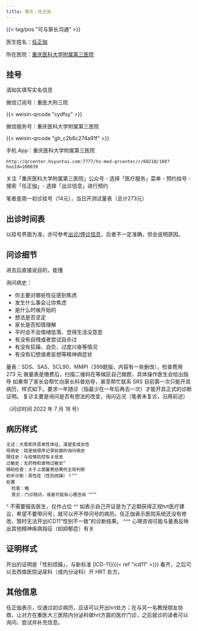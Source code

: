 ```yaml
---
title: 重庆｜任正伽
---
```


{{< tag/pos "可与家长沟通" >}}

医生姓名：[任正伽](https://www.haodf.com/doctor/5630749638.html)

所在医院：[重庆医科大学附属第三医院](https://amap.com/place/B0FFGPSPQC)

## 挂号

请如实填写实名信息

微信订阅号：重医大附三院

{{< weixin-qrcode "cydfsy" >}}

微信服务号：重庆医科大学附属第三医院

{{< weixin-qrcode "gh_c2b8c274a91f" >}}

手机 App：重庆医科大学附属第三医院

```qrcode
http://qrcenter.hsyuntai.com:7777/hs-med-qrcenter/r/60210/100?hosId=100039
```

关注「重庆医科大学附属第三医院」公众号 - 选择「医疗服务」菜单 - 预约挂号 - 搜索「任正伽」- 选择「出诊信息」进行预约

笔者是周一初诊挂号（14元），当日开测试量表（总计273元）

## 出诊时间表

以挂号界面为准，亦可参考[出诊/停诊信息](http://www.3-hospital-cqmu.com/server/chuzhen/)，后者不一定准确，但会说明原因。

## 问诊细节

进去后直接说目的，能懂

询问病史：

- 你主要对哪些性征感到焦虑
- 发生什么事会让你焦虑
- 是什么时候开始的
- 想法是否坚定
- 家长是否知情理解
- 平时会不会情绪低落、觉得生活没意思
- 有没有自残或者尝试自杀过
- 有没有狂躁、自负、过度兴奋等情况
- 有没有幻想或者妄想等精神病症状

量表：SDS、SAS、SCL90、MMPI（399题版，内容有一些删改），检查费用 273 元
做量表是缴费后，扫描二维码在等候区自己做题，具体操作医生会给出指导
如果带了家长会帮忙向家长科普劝导，甚至帮忙联系 SRS
目前第一次只能开具病历，样式如下。要求一年随诊（指最少在一年后再去一次）才能开具正式的诊断证明。
复诊主要是询问是否有想法的改变，询问近况（笔者未复诊，沿用前述）

（问诊时间 2022 年 7 月 18 号）

## 病历样式

```plain
主述：大意即厌恶男性体征，渴望变成女性
现病史：就是按顺序记录前面的询问病史
既往史：与疫情防控有关信息
过敏史：无药物和食物过敏史^
辅助检查：关于上面量表结果的主观判断
初步诊断：易性症（性别烦躁）？^^
处置
  检查：略
  意见：门诊随访，或者可能有心理咨询 ^^^
```

^ 不需要报告医生，仅作占位
^^ 如表示自己开证是为了近期获得正规hrt医疗建议，希望不要带问号，就可以开不带问号的病历。任正伽表示医院系统还没有修改，暂时无法开出ICD11“性别不一致”的诊断结果。
^^^ 心理咨询可能与量表反映出其他精神疾病指征（如抑郁症）有关

## 证明样式

开出的证明是「性别烦躁」，与新标准 [ICD-11]({{< ref "icd11" >}}) 看齐，之后可以去西南医院泌尿科（或内分泌科）开 HRT 处方。

## 其他信息

任正伽表示，仅通过初诊病历，应该可以开出hrt处方；在与另一名教授朋友协商，让对方在重医大三医院内分泌科做hrt方面的医疗门诊，之后就诊的读者可以询问、尝试并补充信息。
